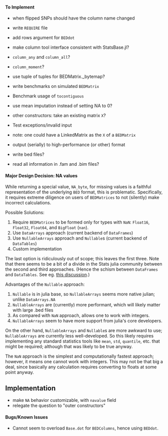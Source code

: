 
#### To Implement

* when flipped SNPs should have the column name changed

* write `REQUIRE` file
* add rows argument for `BEDdot`
* make column tool interface consistent with StatsBase.jl?
* `column_any` and `column_all`?
* `column_moment`?
* use tuple of tuples for BEDMatrix._bytemap?
* write benchmarks on simulated `BEDMatrix`
* Benchmark usage of `tocontiguous`
* use mean imputation instead of setting NA to 0?
* other constructors: take an existing matrix `X`?
* Test exceptions/invalid input
* note: one could have a LinkedMatrix as the `X` of a `BEDMatrix`
* output (serially) to high-performance (or other) format
* write bed files?
* read all information in .fam and .bim files?


#### Major Design Decision: NA values

While returning a special value, `NA_byte`, for missing values is a
faithful representation of the underlying `BED` format, this is
problematic. Specifically, it requires extreme diligence on users of
`BEDMatrices` to not (silently) make incorrect calculations.

Possible Solutions:
1. Require `BEDMatrices` to be formed only for types with `NaN`:
   `Float16`, `Float32`, `Float64`, and `BigFloat` (`nan`).
2. Use `DataArrays` approach (current backend of `DataFrames`)
3. Use `NullableArrays` approach and `Nullable`s (current backend of `DataTables`)
4. Custom implementation

The last option is ridiculously out of scope; this leaves the first
three. Note that there seems to be a bit of a divide in the Stats
julia community between the second and third approaches. (Hence the
schism between `DataFrames` and `DataTables`. See
eg. [this discussion](https://discourse.julialang.org/t/datatables-or-dataframes/3160/15).)

Advantages of the `Nullable` approach:
1. `Nullable` is in julia base, so `NullableArrays` seems more native julian; unlike `DataArrays.NA`
2. `NullableArrays` are (currently) more performant, which will likely matter with large .bed files
3. As compared with `NaN` approach, allows one to work with integers.
4. `NullableArrays` seem to have more support from julia's core developers.

On the other hand, `NullableArrays` and `Nullable`s are more awkward
to use; `NullableArrays` are currently less well-developed. So this
likely requires implementing any standard statistics tools like
`mean`, `std`, `quantile`, etc. that might be required; although that
was likely to be true anyway.

The `NaN` approach is the simplest and computationally fastest
approach; however, it means one cannot work with integers. This may
not be that big a deal, since basically any calculation requires
converting to floats at some point anyway.

## Implementation
* make `NA` behavior customizable, with `navalue` field
* relegate the question to "outer constructors"


#### Bugs/Known Issues

* Cannot seem to overload `Base.dot` for `BEDColumns`, hence using `BEDdot`.
